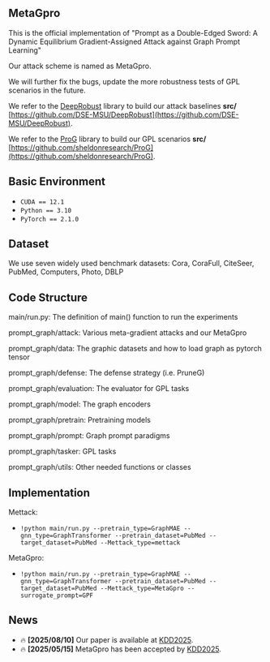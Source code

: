 ## MetaGpro

This is the official implementation of "Prompt as a Double-Edged Sword: A Dynamic Equilibrium Gradient-Assigned Attack against Graph Prompt Learning"

Our attack scheme is named as MetaGpro.

We will further fix the bugs, update the more robustness tests of GPL scenarios in the future.

We refer to the <ins>DeepRobust</ins> library to build our attack baselines **src/** [https://github.com/DSE-MSU/DeepRobust](https://github.com/DSE-MSU/DeepRobust).

We refer to the <ins>ProG</ins> library to build our GPL scenarios **src/** [https://github.com/sheldonresearch/ProG](https://github.com/sheldonresearch/ProG).


## Basic Environment
* `CUDA == 12.1`
* `Python == 3.10` 
* `PyTorch == 2.1.0`


## Dataset

We use seven widely used benchmark datasets: Cora, CoraFull, CiteSeer, PubMed, Computers, Photo, DBLP

## Code Structure

main/run.py: The definition of main() function to run the experiments

prompt_graph/attack: Various meta-gradient attacks and our MetaGpro

prompt_graph/data: The graphic datasets and how to load graph as pytorch tensor

prompt_graph/defense: The defense strategy (i.e. PruneG)

prompt_graph/evaluation: The evaluator for GPL tasks

prompt_graph/model: The graph encoders

prompt_graph/pretrain: Pretraining models

prompt_graph/prompt: Graph prompt paradigms

prompt_graph/tasker: GPL tasks

prompt_graph/utils: Other needed functions or classes

## Implementation  

Mettack: 
* `!python main/run.py --pretrain_type=GraphMAE --gnn_type=GraphTransformer --pretrain_dataset=PubMed --target_dataset=PubMed --Mettack_type=mettack`

MetaGpro: 
* `!python main/run.py --pretrain_type=GraphMAE --gnn_type=GraphTransformer --pretrain_dataset=PubMed --target_dataset=PubMed --Mettack_type=MetaGpro --surrogate_prompt=GPF`

## News
* 🔥 **[2025/08/10]** Our paper is available at [KDD2025](https://dl.acm.org/doi/abs/10.1145/3711896.3737091).
* 🔥 **[2025/05/15]** MetaGpro has been accepted by [KDD2025](https://kdd2025.kdd.org/).